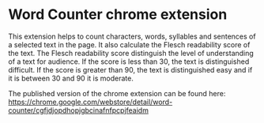 # Word Counter chrome extension

This extension helps to count characters, words, syllables and sentences of a selected text in the page. 
It also calculate the Flesch readability score of the text. The Flesch readability score distinguish the level of understanding of a text for audience.
If the score is less than 30, the text is distinguished difficult. If the score is greater than 90, the text is distinguished easy and if it is between 30 and 90 it is moderate.

The published version of the chrome extension can be found here: https://chrome.google.com/webstore/detail/word-counter/cgfjdjopdhopjgbcinafnfpcpjfeaidm